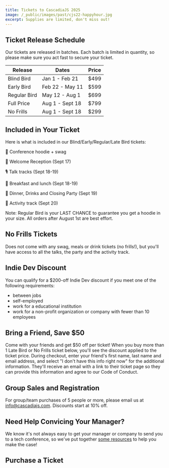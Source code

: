 ```yaml
---
title: Tickets to CascadiaJS 2025
image: /_public/images/past/cjs22-happyhour.jpg
excerpt: Supplies are limited, don't miss out!
---
```

## Ticket Release Schedule

Our tickets are released in batches. Each batch is limited in quantity, so please make sure you act fast to secure your ticket.

<table class="styled-table">
    <thead>
    <tr><th>Release</th><th>Dates</th><th>Price</th></tr>
    </thead>
    <tbody>
    <tr class="passed"><td>Blind Bird</td><td>Jan 1 - Feb 21</td><td>$499</td></tr>
    <tr class="passed"><td>Early Bird</td><td>Feb 22 - May 11</td><td>$599</td></tr>
    <tr class="passed"><td>Regular Bird</td><td>May 12 - Aug 1</td><td>$699</td></tr>
    <tr class="active-row"><td>Full Price</td><td>Aug 1 - Sept 18</td><td>$799</td></tr>
    <tr class="active-row"><td>No Frills</td><td>Aug 1 - Sept 18</td><td>$299</td></tr>
    </tbody>
</table>

## Included in Your Ticket

Here is what is included in our Blind/Early/Regular/Late Bird tickets:

🎁 Conference hoodie + swag

🤝 Welcome Reception (Sept 17)

🎙️ Talk tracks (Sept 18-19)

🌮 Breakfast and lunch (Sept 18-19)

🎉 Dinner, Drinks and Closing Party (Sept 19)

🌲 Activity track (Sept 20)

<div class="highlight warning">Note: Regular Bird is your LAST CHANCE to guarantee you get a hoodie in your size. All orders after August 1st are best effort.</div>

## No Frills Tickets

Does not come with any swag, meals or drink tickets (no frills!), but you'll have access to all the talks, the party and the activity track.

## Indie Dev Discount

You can qualify for a $200-off Indie Dev discount if you meet one of the following requirements:

* between jobs
* self-employed
* work for a educational institution
* work for a non-profit organization or company with fewer than 10 employees

## Bring a Friend, Save $50

Come with your friends and get $50 off per ticket! When you buy more than 1 Late Bird or No Frills ticket below, you'll see the discount applied to the ticket price. During checkout, enter your friend's first name, last name and email address, and select "I don't have this info right now" for the additional information. They'll receive an email with a link to their ticket page so they can provide this information and agree to our Code of Conduct.

## Group Sales and Registration

For group/team purchases of 5 people or more, please email us at info@cascadiajs.com. Discounts start at 10% off. 

## Need Help Convicing Your Manager?

We know it's not always easy to get your manager or company to send you to a tech conference, so we've put together [some resources](/2025/boss-letter) to help you make the case! 

## Purchase a Ticket

<div>
    <tito-widget event="event-loop/cascadiajs-2025"></tito-widget>
</div>

<!--iframe
  src="https://lu.ma/embed/event/evt-YA27EpJuKXHwUdH/simple"
  width="100%"
  height="800"
  frameborder="0"
  style="border: 1px solid #bfcbda88; border-radius: 4px;"
  allowfullscreen=""
  aria-hidden="false"
  tabindex="0"
></iframe-->

<script async src="https://js.tito.io/v2" async>
